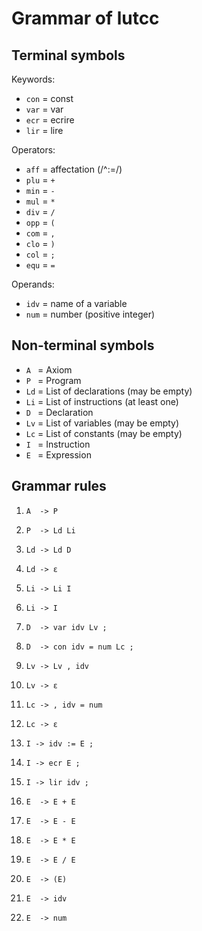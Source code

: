Grammar of lutcc
================

Terminal symbols
----------------

Keywords:
+ `con` = const
+ `var` = var
+ `ecr` = ecrire
+ `lir` = lire

Operators:
+ `aff` = affectation (/^:=/)
+ `plu` = `+`
+ `min` = `-`
+ `mul` = `*`
+ `div` = `/`
+ `opp` = `(`
+ `com` = `,`
+ `clo` = `)`
+ `col` = `;`
+ `equ` = `=`

Operands:
+ `idv` = name of a variable
+ `num` = number (positive integer)

Non-terminal symbols
--------------------

+ `A ` = Axiom
+ `P ` = Program
+ `Ld` = List of declarations (may be empty)
+ `Li` = List of instructions (at least one)
+ `D ` = Declaration
+ `Lv` = List of variables (may be empty)
+ `Lc` = List of constants (may be empty)
+ `I ` = Instruction
+ `E ` = Expression

Grammar rules
-------------

1.  `A  -> P`

2.  `P  -> Ld Li`
3.  `Ld -> Ld D`
4.  `Ld -> ε`
5.  `Li -> Li I`
6.  `Li -> I`

7.  `D  -> var idv Lv ;`
8.  `D  -> con idv = num Lc ;`
9.  `Lv -> Lv , idv`
10. `Lv -> ε`
11. `Lc -> , idv = num`
12. `Lc -> ε`

13. `I -> idv := E ;`
14. `I -> ecr E ;`
15. `I -> lir idv ;`

16. `E  -> E + E`
17. `E  -> E - E`
18. `E  -> E * E`
19. `E  -> E / E`
20. `E  -> (E)`
21. `E  -> idv`
22. `E  -> num`
